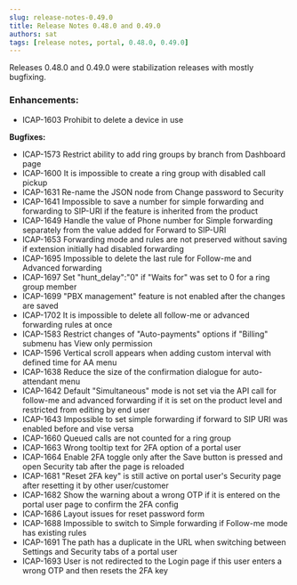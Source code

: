 ```yaml
---
slug: release-notes-0.49.0
title: Release Notes 0.48.0 and 0.49.0
authors: sat
tags: [release notes, portal, 0.48.0, 0.49.0]
---
```


Releases 0.48.0 and 0.49.0 were stabilization releases with mostly bugfixing.

### Enhancements:

- ICAP-1603 Prohibit to delete a device in use

<!--truncate-->


**Bugfixes:**
- ICAP-1573 Restrict ability to add ring groups by branch from Dashboard page
- ICAP-1600 It is impossible to create a ring group with disabled call pickup
- ICAP-1631 Re-name the JSON node from Change password to Security
- ICAP-1641 Impossible to save a number for simple forwarding and forwarding to SIP-URI if the feature is inherited from the product
- ICAP-1649 Handle the value of Phone number for Simple forwarding separately from the value added for Forward to SIP-URI
- ICAP-1653 Forwarding mode and rules are not preserved without saving if extension initially had disabled forwarding
- ICAP-1695 Impossible to delete the last rule for Follow-me and Advanced forwarding
- ICAP-1697 Set "hunt_delay":"0" if "Waits for" was set to 0 for a ring group member
- ICAP-1699 "PBX management" feature is not enabled after the changes are saved
- ICAP-1702 It is impossible to delete all follow-me or advanced forwarding rules at once
- ICAP-1583 Restrict changes of "Auto-payments" options if "Billing" submenu has View only permission
- ICAP-1596 Vertical scroll appears when adding custom interval with defined time for AA menu
- ICAP-1638 Reduce the size of the confirmation dialogue for auto-attendant menu
- ICAP-1642 Default "Simultaneous" mode is not set via the API call for follow-me and advanced forwarding if it is set on the product level and restricted from editing by end user
- ICAP-1643 Impossible to set simple forwarding if forward to SIP URI was enabled before and vise versa
- ICAP-1660 Queued calls are not counted for a ring group
- ICAP-1663 Wrong tooltip text for 2FA option of a portal user
- ICAP-1664 Enable 2FA toggle only after the Save button is pressed and open Security tab after the page is reloaded
- ICAP-1681 "Reset 2FA key" is still active on portal user's Security page after resetting it by other user/customer
- ICAP-1682 Show the warning about a wrong OTP if it is entered on the portal user page to confirm the 2FA config
- ICAP-1686 Layout issues for reset password form
- ICAP-1688 Impossible to switch to Simple forwarding if Follow-me mode has existing rules
- ICAP-1691 The path has a duplicate in the URL when switching between Settings and Security tabs of a portal user
- ICAP-1693 User is not redirected to the Login page if this user enters a wrong OTP and then resets the 2FA key